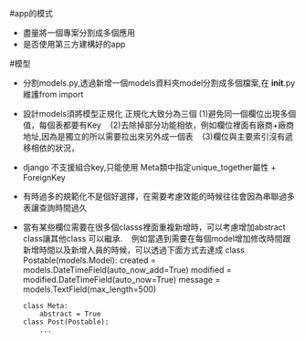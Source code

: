 
#app的模式
+   盡量將一個專案分割成多個應用
+   是否使用第三方建構好的app
    
#模型

+   分割models.py,透過新增一個models資料夾model分割成多個檔案,在 __init__.py 維護from  import 
+   設計models須將模型正規化
    正規化大致分為三個
    (1)避免同一個欄位出現多個值，每個表都要有Key
    (2)去除掉部分功能相依，例如欄位裡面有廠商+廠商地址,因為是獨立的所以需要拉出來另外成一個表
    (3)欄位與主要索引沒有遞移相依的狀況，
+   django 不支援組合key,只能使用 Meta類中指定unique_together屬性 + ForeignKey
+   有時過多的規範化不是個好選擇，在需要考慮效能的時候往往會因為串聯過多表讓查詢時間過久
+   當有某些欄位需要在很多個classs裡面重複新增時，可以考慮增加abstract class讓其他class 可以繼承.
    例如當遇到需要在每個model增加修改時間跟新增時間以及新增人員的時候，可以透過下面方式去達成
    class Postable(models.Model):
        created = models.DateTimeField(auto_now_add=True)
        modified = modified.DateTimeField(auto_now=True)
        message = models.TextField(max_length=500)

        class Meta:
            abstract = True
        class Post(Postable):
            ...
